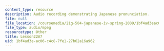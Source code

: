 ```yaml
---
content_type: resource
description: Audio recording demonstrating Japanese pronunciation.
file: null
file_location: /coursemedia/21g-504-japanese-iv-spring-2009/1bf4ad3eac06c4c87fe127b62a16a962_Lesson22A7.mp3
file_type: audio/mpeg
resourcetype: Other
title: Lesson22A7
uid: 1bf4ad3e-ac06-c4c8-7fe1-27b62a16a962
---
```

